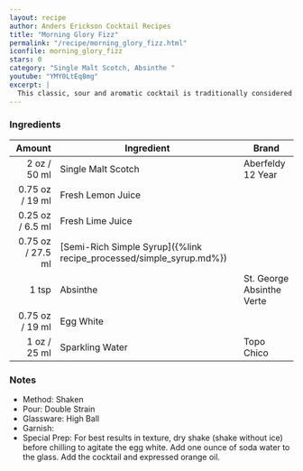 ```yaml
---
layout: recipe
author: Anders Erickson Cocktail Recipes
title: "Morning Glory Fizz"
permalink: "/recipe/morning_glory_fizz.html"
iconfile: morning_glory_fizz
stars: 0
category: "Single Malt Scotch, Absinthe "
youtube: "YMY0LtEq8mg"
excerpt: |
  This classic, sour and aromatic cocktail is traditionally considered a morning after a pick-me-up. Want to make the perfect Gin Fizz? It's all in the shake.
---
```


### Ingredients

|  Amount | Ingredient                                                | Brand                     |
| ------: | --------------------------------------------------------- | ------------------------- |
|    2 oz / 50 ml | Single Malt Scotch                                        | Aberfeldy 12 Year         |
| 0.75 oz / 19 ml | Fresh Lemon Juice                                         |
| 0.25 oz / 6.5 ml | Fresh Lime Juice                                          |
| 0.75 oz / 27.5 ml | [Semi-Rich Simple Syrup]({%link recipe_processed/simple_syrup.md%}) |
|   1 tsp | Absinthe                                                  | St. George Absinthe Verte |
| 0.75 oz / 19 ml | Egg White                                                 |
|    1 oz / 25 ml | Sparkling Water                                           | Topo Chico                |

### Notes

- Method: Shaken
- Pour: Double Strain
- Glassware: High Ball
- Garnish:
- Special Prep: For best results in texture, dry shake (shake without ice) before chilling to agitate the egg white. Add one ounce of soda water to the glass. Add the cocktail and expressed orange oil.
